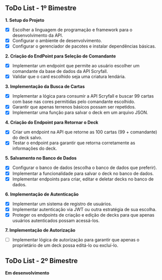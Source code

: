 ## ToDo List - 1º Bimestre 

**1. Setup do Projeto**
- [x] Escolher a linguagem de programação e framework para o desenvolvimento da API.
- [x] Configurar o ambiente de desenvolvimento.
- [x] Configurar o gerenciador de pacotes e instalar dependências básicas.

**2. Criação do EndPoint para Seleção de Comandante**
- [x] Implementar um endpoint que permite ao usuário escolher um comandante da base de dados da API Scryfall.
- [x] Validar que o card escolhido seja uma criatura lendária.

**3. Implementação da Busca de Cartas**
- [x] Implementar a lógica para consumir a API Scryfall e buscar 99 cartas com base nas cores permitidas pelo comandante escolhido.
- [x] Garantir que apenas terrenos básicos possam ser repetidos.
- [x] Implementar uma função para salvar o deck em um arquivo JSON.

**4. Criação do Endpoint para Retornar o Deck**
- [x] Criar um endpoint na API que retorne as 100 cartas (99 + comandante) do deck salvo.
- [x] Testar o endpoint para garantir que retorna corretamente as informações do deck.

**5. Salvamento no Banco de Dados**
- [x] Configurar o banco de dados (escolha o banco de dados que preferir).
- [x] Implementar a funcionalidade para salvar o deck no banco de dados.
- [x] Implementar endpoints para criar, editar e deletar decks no banco de dados.

**6. Implementação de Autenticação**
- [x] Implementar um sistema de registro de usuários.
- [x] Implementar autenticação via JWT ou outra estratégia de sua escolha.
- [x] Proteger os endpoints de criação e edição de decks para que apenas usuários autenticados possam acessá-los.

**7. Implementação de Autorização**
- [ ] Implementar lógica de autorização para garantir que apenas o proprietário de um deck possa editá-lo ou excluí-lo.

## ToDo List - 2º Bimestre

**Em desenvolvimento**